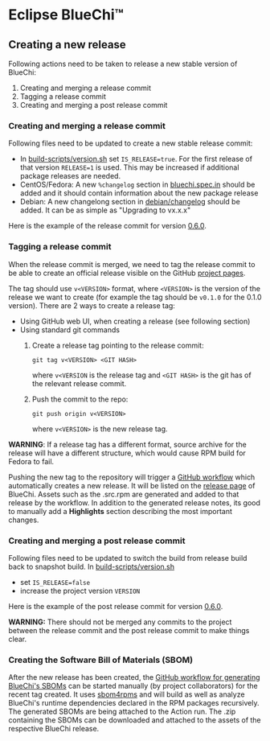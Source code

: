 # Eclipse BlueChi&trade;

## Creating a new release

Following actions need to be taken to release a new stable version of BlueChi:

1. Creating and merging a release commit
2. Tagging a release commit
3. Creating and merging a post release commit

### Creating and merging a release commit

Following files need to be updated to create a new stable release commit:

* In [build-scripts/version.sh](./build-scripts/version.sh) set `IS_RELEASE=true`. For the first release of that version
`RELEASE=1` is used. This may be increased if additional package releases are needed.
* CentOS/Fedora: A new `%changelog` section in [bluechi.spec.in](./bluechi.spec.in) should be added and it should
contain information about the new package release
* Debian: A new changelong section in [debian/changelog](./debian/changelog) should be added. It can be as simple
as "Upgrading to vx.x.x"

Here is the example of the release commit for version
[0.6.0](https://github.com/eclipse-bluechi/bluechi/pull/637).

### Tagging a release commit

When the release commit is merged, we need to tag the release commit to be able to create an official release visible
on the GitHub [project pages](https://github.com/eclipse-bluechi/bluechi/releases).

The tag should use `v<VERSION>` format, where `<VERSION>` is the version of the release we want to create (for example
the tag should be `v0.1.0` for the 0.1.0 version). There are 2 ways to create a release tag:

* Using GitHub web UI, when creating a release (see following section)
* Using standard git commands
  1. Create a release tag pointing to the release commit:

     ```shell
     git tag v<VERSION> <GIT HASH>
     ```

     where `v<VERSION` is the release tag and `<GIT HASH>` is the git has of the relevant release commit.
  2. Push the commit to the repo:

     ``` shell
     git push origin v<VERSION>
     ```

     where `v<VERSION>` is the new release tag.

**WARNING**: If a release tag has a different format, source archive for the release will have a different structure,
which would cause RPM build for Fedora to fail.

Pushing the new tag to the repository will trigger a [GitHub workflow](./.github/workflows/publish.yml) which
automatically creates a new release. It will be listed on the
[release page](https://github.com/eclipse-bluechi/bluechi/releases) of BlueChi. Assets such as the .src.rpm are
generated and added to that release by the workflow. In addition to the generated release notes, its good to manually
add a **Highlights** section describing the most important changes.

### Creating and merging a post release commit

Following files need to be updated to switch the build from release build back to snapshot build. In [build-scripts/version.sh](./build-scripts/version.sh)

* set `IS_RELEASE=false`
* increase the project version `VERSION`

Here is the example of the post release commit for version
[0.6.0](https://github.com/eclipse-bluechi/bluechi/pull/639).

**WARNING:** There should not be merged any commits to the project between the release commit and the post release
commit to make things clear.

### Creating the Software Bill of Materials (SBOM)

After the new release has been created, the [GitHub workflow for generating BlueChi's SBOMs](./.github/workflows/sbom.yml)
can be started manually (by project collaborators) for the recent tag created. It uses [sbom4rpms](https://github.com/engelmi/sbom4rpm)
and will build as well as analyze BlueChi's runtime dependencies declared in the RPM packages recursively. The
generated SBOMs are being attached to the Action run.
The .zip containing the SBOMs can be downloaded and attached to the assets of the respective BlueChi release.
